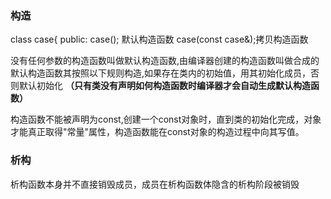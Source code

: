 

### 构造
class case{
public:
case(); 默认构造函数
case(const case&);拷贝构造函数

没有任何参数的构造函数叫做默认构造函数,由编译器创建的构造函数叫做合成的默认构造函数其按照以下规则构造,如果存在类内的初始值，用其初始化成员，否则默认初始化 **（只有类没有声明如何构造函数时编译器才会自动生成默认构造函数）**

构造函数不能被声明为const,创建一个const对象时，直到类的初始化完成，对象才能真正取得"常量"属性，构造函数能在const对象的构造过程中向其写值。

### 析构
析构函数本身并不直接销毁成员，成员在析构函数体隐含的析构阶段被销毁